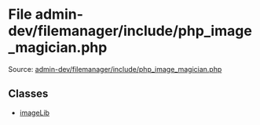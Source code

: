 File admin-dev/filemanager/include/php_image_magician.php
=========

Source: [admin-dev/filemanager/include/php_image_magician.php](https://github.com/PrestaShop/PrestaShop/blob/1.6.0.12/admin-dev/filemanager/include/php_image_magician.php)


Classes
-------

* [imageLib](class.imageLib.md)

